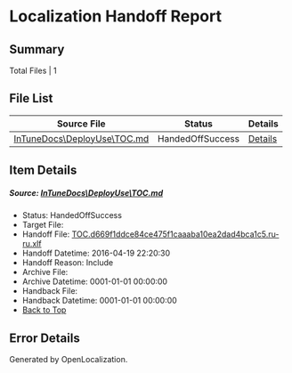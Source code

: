 # <a name='report-top'></a> Localization Handoff Report

## Summary
 Total Files | 1

## File List
 Source File | Status | Details 
 ----------- | ------ | ------- 
 [InTuneDocs\DeployUse\TOC.md](https://github.com/Microsoft/IntuneDocs-pr/blob/20cfc3fec2e4554ca83250b6446b94facbbf97e3/InTuneDocs/DeployUse/TOC.md) | HandedOffSuccess | [Details](#943c28c1b4ceeb1344198d6db812dc16df5658f3291)

## Item Details
##### <a name='943c28c1b4ceeb1344198d6db812dc16df5658f3291'></a> Source: [InTuneDocs\DeployUse\TOC.md](https://github.com/Microsoft/IntuneDocs-pr/blob/20cfc3fec2e4554ca83250b6446b94facbbf97e3/InTuneDocs/DeployUse/TOC.md)
* Status: HandedOffSuccess
* Target File: 
* Handoff File: [TOC.d669f1ddce84ce475f1caaaba10ea2dad4bca1c5.ru-ru.xlf](https://github.com/Microsoft/EM.handoff/blob/42cde3d69528d798dceab5f93b53ae7758f25099/ol-handoff/Microsoft/IntuneDocs-pr.ru-ru/master/TOC.d669f1ddce84ce475f1caaaba10ea2dad4bca1c5.ru-ru.xlf)
* Handoff Datetime: 2016-04-19 22:20:30
* Handoff Reason: Include
* Archive File: 
* Archive Datetime: 0001-01-01 00:00:00
* Handback File: 
* Handback Datetime: 0001-01-01 00:00:00
* [Back to Top](#report-top)


## Error Details

Generated by OpenLocalization.
